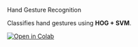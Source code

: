 Hand Gesture Recognition

Classifies hand gestures using **HOG + SVM**.

[![Open in Colab](https://colab.research.google.com/assets/colab-badge.svg)](https://colab.research.google.com/drive/1CoKIGNBCEJP5gEbUM_Jv7E_Tcl8vnVAj)
